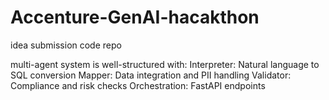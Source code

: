 # Accenture-GenAI-hacakthon
idea submission code repo

multi-agent system is well-structured with:
Interpreter: Natural language to SQL conversion
Mapper: Data integration and PII handling
Validator: Compliance and risk checks
Orchestration: FastAPI endpoints
